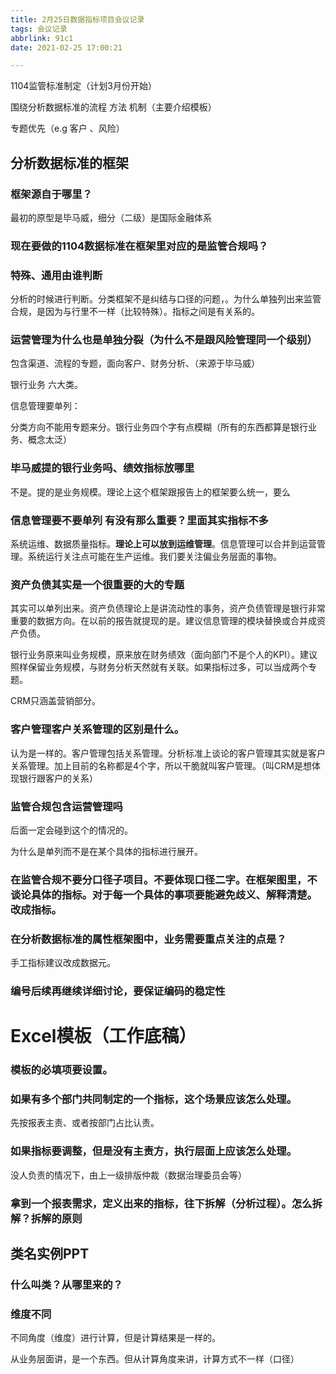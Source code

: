 ```yaml
---
title: 2月25日数据指标项目会议记录
tags: 会议记录
abbrlink: 91c1
date: 2021-02-25 17:00:21

---
```

1104监管标准制定（计划3月份开始）

围绕分析数据标准的流程 方法 机制（主要介绍模板）

专题优先（e.g 客户 、风险）

## 分析数据标准的框架

### 框架源自于哪里？

最初的原型是毕马威，细分（二级）是国际金融体系

### 现在要做的1104数据标准在框架里对应的是监管合规吗？

### 特殊、通用由谁判断

分析的时候进行判断。分类框架不是纠结与口径的问题，。为什么单独列出来监管合规，是因为与行里不一样（比较特殊）。指标之间是有关系的。

### 运营管理为什么也是单独分裂（为什么不是跟风险管理同一个级别）

包含渠道、流程的专题，面向客户、财务分析、（来源于毕马威）

银行业务 六大类。

信息管理要单列：

分类方向不能用专题来分。银行业务四个字有点模糊（所有的东西都算是银行业务、概念太泛）

### 毕马威提的银行业务吗、绩效指标放哪里

不是。提的是业务规模。理论上这个框架跟报告上的框架要么统一，要么

### 信息管理要不要单列 有没有那么重要？里面其实指标不多

系统运维、数据质量指标。**理论上可以放到运维管理**。信息管理可以合并到运营管理。系统运行关注点可能在生产运维。我们要关注偏业务层面的事物。

### 资产负债其实是一个很重要的大的专题

其实可以单列出来。资产负债理论上是讲流动性的事务，资产负债管理是银行非常重要的数据方向。在以前的报告就提现的是。建议信息管理的模块替换或合并成资产负债。

银行业务原来叫业务规模，原来放在财务绩效（面向部门不是个人的KPI）。建议照样保留业务规模，与财务分析天然就有关联。如果指标过多，可以当成两个专题。



CRM只涵盖营销部分。

### 客户管理客户关系管理的区别是什么。

认为是一样的。客户管理包括关系管理。分析标准上谈论的客户管理其实就是客户关系管理。加上目前的名称都是4个字，所以干脆就叫客户管理。（叫CRM是想体现银行跟客户的关系）

### 监管合规包含运营管理吗

后面一定会碰到这个的情况的。

为什么是单列而不是在某个具体的指标进行展开。

### 在监管合规不要分口径子项目。不要体现口径二字。在框架图里，不谈论具体的指标。对于每一个具体的事项要能避免歧义、解释清楚。改成指标。

### 在分析数据标准的属性框架图中，业务需要重点关注的点是？

手工指标建议改成数据元。



### 编号后续再继续详细讨论，要保证编码的稳定性

# Excel模板（工作底稿）

### 模板的必填项要设置。

### 如果有多个部门共同制定的一个指标，这个场景应该怎么处理。

先按报表主责、或者按部门占比认责。

### 如果指标要调整，但是没有主责方，执行层面上应该怎么处理。

没人负责的情况下，由上一级排版仲裁（数据治理委员会等）

### 拿到一个报表需求，定义出来的指标，往下拆解（分析过程）。怎么拆解？拆解的原则



## 类名实例PPT

### 什么叫类？从哪里来的？



### 维度不同

不同角度（维度）进行计算，但是计算结果是一样的。

从业务层面讲，是一个东西。但从计算角度来讲，计算方式不一样（口径）





### 